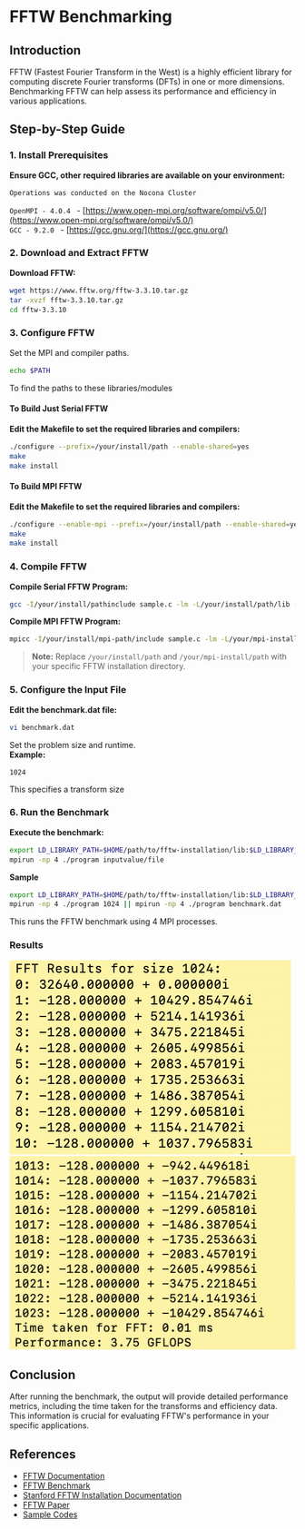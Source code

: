 
# FFTW Benchmarking

## Introduction

FFTW (Fastest Fourier Transform in the West) is a highly efficient library for computing discrete Fourier transforms (DFTs) in one or more dimensions. Benchmarking FFTW can help assess its performance and efficiency in various applications.

## Step-by-Step Guide

### 1. Install Prerequisites

**Ensure GCC, other required libraries are available on your environment:**

``` bash
Operations was conducted on the Nocona Cluster 
```
```OpenMPI - 4.0.4 ``` - [https://www.open-mpi.org/software/ompi/v5.0/](https://www.open-mpi.org/software/ompi/v5.0/)  
```GCC - 9.2.0 ``` - [https://gcc.gnu.org/](https://gcc.gnu.org/)

### 2. Download and Extract FFTW

**Download FFTW:**

``` bash
wget https://www.fftw.org/fftw-3.3.10.tar.gz
tar -xvzf fftw-3.3.10.tar.gz
cd fftw-3.3.10
```

### 3. Configure FFTW

Set the MPI and compiler paths.

``` bash
echo $PATH
```
To find the paths to these libraries/modules

#### To Build Just Serial FFTW
**Edit the Makefile to set the required libraries and compilers:**

``` bash
./configure --prefix=/your/install/path --enable-shared=yes
make
make install
```

#### To Build MPI FFTW
**Edit the Makefile to set the required libraries and compilers:**

``` bash
./configure --enable-mpi --prefix=/your/install/path --enable-shared=yes
make
make install
```


### 4. Compile FFTW

**Compile Serial FFTW Program:**

``` bash
gcc -I/your/install/pathinclude sample.c -lm -L/your/install/path/lib -lfftw3 -o outputprogram
```
**Compile MPI FFTW Program:**

``` bash
mpicc -I/your/install/mpi-path/include sample.c -lm -L/your/mpi-install/path/lib -lfftw3_mpi -lfftw3 -o outputprogram
```

> **Note:** Replace `/your/install/path` and `/your/mpi-install/path` with your specific FFTW installation directory.


### 5. Configure the Input File

**Edit the benchmark.dat file:**

``` bash
vi benchmark.dat
```

Set the problem size and runtime.  
**Example:**

    1024

This specifies a transform size

### 6. Run the Benchmark

**Execute the benchmark:**

``` bash
export LD_LIBRARY_PATH=$HOME/path/to/fftw-installation/lib:$LD_LIBRARY_PATH
mpirun -np 4 ./program inputvalue/file
```

**Sample**

``` bash
export LD_LIBRARY_PATH=$HOME/path/to/fftw-installation/lib:$LD_LIBRARY_PATH
mpirun -np 4 ./program 1024 || mpirun -np 4 ./program benchmark.dat
```
This runs the FFTW benchmark using 4 MPI processes.

### Results

![Sample FFTW Result](/Images/mpi-result.png) ![Sample FFTW Result](/Images/mpi-end.png)

## Conclusion

After running the benchmark, the output will provide detailed performance metrics, including the time taken for the transforms and efficiency data. This information is crucial for evaluating FFTW's performance in your specific applications.

## References

- [FFTW Documentation](https://www.fftw.org/fftw3_doc/Introduction.html)
- [FFTW Benchmark](https://www.fftw.org/fftw3_doc/Benchmarks)
- [Stanford FFTW Installation Documentation](http://micro.stanford.edu/wiki/Install_FFTW3)
- [FFTW Paper](https://fftw.org/pub/fftw/fftw-paper.pdf)
- [Sample Codes](https://github.com/pkestene/simpleFFTW)